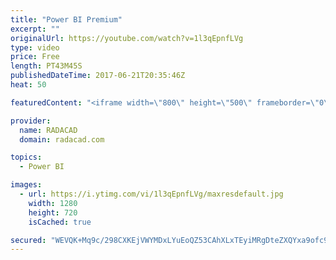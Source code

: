 ```yaml
---
title: "Power BI Premium"
excerpt: ""
originalUrl: https://youtube.com/watch?v=1l3qEpnfLVg
type: video
price: Free
length: PT43M45S
publishedDateTime: 2017-06-21T20:35:46Z
heat: 50

featuredContent: "<iframe width=\"800\" height=\"500\" frameborder=\"0\" src=\"https://www.youtube.com/embed/1l3qEpnfLVg\" allow=\"accelerometer; autoplay; encrypted-media; gyroscope; picture-in-picture\" allowfullscreen></iframe>"

provider:
  name: RADACAD
  domain: radacad.com

topics:
  - Power BI

images:
  - url: https://i.ytimg.com/vi/1l3qEpnfLVg/maxresdefault.jpg
    width: 1280
    height: 720
    isCached: true

secured: "WEVQK+Mq9c/298CXKEjVWYMDxLYuEoQZ53CAhXLxTEyiMRgDteZXQYxa9ofc90LH2nieeJvXsBcHi1OfkXtEhlIIkNrnkgX9pubCba57Bx/dDV1696UZ62jcG9fEN2bhDjB8eMHl4/pNDN/5WH5SCOKldUs5J+O/jvjLqsZr8j9iJOpotkPjFumJemUZa+q5y+wl+EQ2WqKaOJQSJ3wY7EpVUBjpe6u9mVP1/WLtFqRljxwYc+N9yl3/+jvubMhUygMXxnja+1DjwoktkjMsC2UmZaWohuANN2DFyNm45dl5BYvOG4oqFiJ1wK1Hz+Qu+93BqGYQIBlljMo/dR3mHdeS4iz6pZvBUUHtEw8BbTSToErlR2cxPtQLdZu7UwTK80h4noCrTPWNzYhXrVTBQwHa4Dh3tH6Y661YvmqnazI=;oNs69nlFpwsUtJ46e/pC/Q=="
---
```


